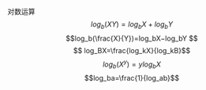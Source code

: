 对数运算
$$log_b​(XY)=log_bX+log_b​Y$$ $$log_b​(\frac{X}{Y})=log_bX−log_b​Y $$
 $$ log_B​X=\frac{log_k​X}{log_k​B}​$$
$$log_b​(X^y)=ylog_b​X$$
$$log_b​a=\frac{1}{log_ab}​$$